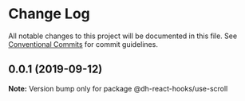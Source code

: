 # Change Log

All notable changes to this project will be documented in this file.
See [Conventional Commits](https://conventionalcommits.org) for commit guidelines.

## 0.0.1 (2019-09-12)

**Note:** Version bump only for package @dh-react-hooks/use-scroll

